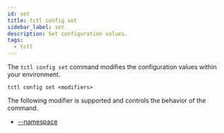```yaml
---
id: set
title: tctl config set
sidebar_label: set
description: Set configuration values.
tags:
  - tctl
---
```


The `tctl config set` command modifies the configuration values within your environment.

`tctl config set <modifiers>`

The following modifier is supported and controls the behavior of the command.

- [--namespace](/tctl/modifiers/namespace)
